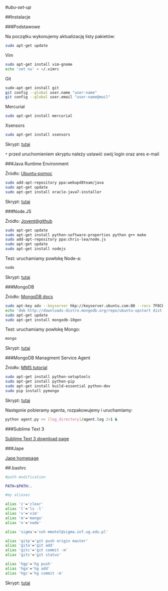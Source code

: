#*ubu-set-up*

##Instalacje

###Podstawowe

Na początku wykonujemy aktualizację listy pakietów:

```sh
sudo apt-get update
```

Vim

```sh
sudo apt-get install vim-gnome
echo 'set nu' > ~/.vimrc
```

Git

```sh
sudo-apt-get install git
git config --global user.name "user-name"
git config --global user.email "user-name@mail"
```

Mercurial

```sh
sudo apt-get install mercurial
```

Xsensors

```sh
sudo apt-get install xsensors
```

Skrypt: [tutaj](./scripts/basics.sh)

`*` przed uruchomieniem skryptu należy ustawić swój login oraz ares e-mail

###Java Runtime Environment

Źródło: [Ubuntu-pomoc](http://www.ubuntu-pomoc.org/ubuntu-12-04-instalacja-oracle-java-runtime-jre-7/)

```sh
sudo add-apt-repository ppa:webupd8team/java
sudo apt-get update
sudo apt-get install oracle-java7-installer
```

Skrypt: [tutaj](./scripts/java.sh)

###Node.JS

Źródło: [Joyent@github](https://github.com/joyent/node/wiki/Installing-Node.js-via-package-manager#ubuntu-mint-elementary-os)

```sh
sudo apt-get update
sudo apt-get install python-software-properties python g++ make
sudo add-apt-repository ppa:chris-lea/node.js
sudo apt-get update
sudo apt-get install nodejs
```

Test: uruchamiamy powłokę Node-a:

```sh
node
```

Skrypt: [tutaj](./scripts/node.sh)

###MongoDB

Źródło: [MongoDB docs](http://docs.mongodb.org/manual/tutorial/install-mongodb-on-ubuntu/)

```sh
sudo apt-key adv --keyserver hkp://keyserver.ubuntu.com:80 --recv 7F0CEB10
echo 'deb http://downloads-distro.mongodb.org/repo/ubuntu-upstart dist 10gen' | sudo tee /etc/apt/sources.list.d/mongodb.list
sudo apt-get update
sudo apt-get install mongodb-10gen
```

Test: uruchamiamy powłokę Mongo:

```sh
mongo
```

Skrypt: [tutaj](./scripts/mongo.sh)

###MongoDB Managment Service Agent

Źródło: [MMS tutorial](http://mms.mongodb.com/help/monitoring/tutorial/#tutorial-install-mms-agent)

```sh
sudo apt-get install python-setuptools 
sudo apt-get install python-pip 
sudo apt-get install build-essential python-dev 
sudo pip install pymongo
```

Skrypt: [tutaj](./scripts/mmsagent.sh)

Następnie pobieramy agenta, rozpakowujemy i uruchamiamy:

```sh
python agent.py >> [log_directory]/agent.log 2>1 &
```

###Sublime Text 3

[Sublime Text 3 download page](http://www.sublimetext.com/3)

###Jape

[Jape homepage](http://www.cs.ox.ac.uk/people/bernard.sufrin/jape.html)

##.bashrc

```sh
#path modification

PATH=$PATH:.

#my aliases

alias 'c'='clear'
alias 'l'='ls -l'
alias 'v'='vim'
alias 'm'='mongo'
alias 'n'='node'

alias 'sigma'='ssh mmotel@sigma.inf.ug.edu.pl'

alias 'gitp'='git push origin master'
alias 'gita'='git add'
alias 'gitc'='git commit -m'
alias 'gits'='git status'

alias 'hgp'='hg push'
alias 'hga'='hg add'
alias 'hgc'='hg commit -m'
```

Skrypt: [tutaj](./scripts/bashrc.sh)